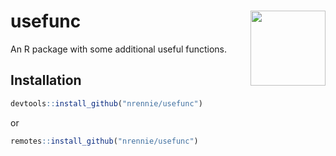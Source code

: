 # usefunc <img src="https://github.com/nrennie/aRt/blob/main/man/figures/usefunc.png?raw=true" align="right" width="120" />

An R package with some additional useful functions.

## Installation

``` r
devtools::install_github("nrennie/usefunc")
```
or 
``` r
remotes::install_github("nrennie/usefunc")
```
